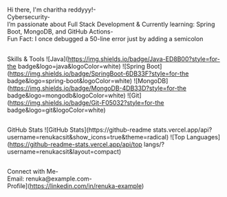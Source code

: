 #      
Hi there, I'm charitha reddyyy!-      
Cybersecurity-       
I’m passionate about Full Stack Development & 
Currently learning: Spring Boot, MongoDB, and GitHub Actions-       
Fun Fact: I once debugged a 50-line error just by adding a semicolon         
##      
Skills & Tools 
![Java](https://img.shields.io/badge/Java-ED8B00?style=for-the
badge&logo=java&logoColor=white) 
![Spring Boot](https://img.shields.io/badge/SpringBoot-6DB33F?style=for-the
badge&logo=spring-boot&logoColor=white) 
![MongoDB](https://img.shields.io/badge/MongoDB-4DB33D?style=for-the
badge&logo=mongodb&logoColor=white) 
![Git](https://img.shields.io/badge/Git-F05032?style=for-the
badge&logo=git&logoColor=white) 
##      
GitHub Stats 
![GitHub Stats](https://github-readme
stats.vercel.app/api?username=renukacsit&show_icons=true&theme=radical) 
![Top Languages](https://github-readme-stats.vercel.app/api/top
langs/?username=renukacsit&layout=compact) 
##        
Connect with Me-      
Email: renuka@example.com-     
Profile](https://linkedin.com/in/renuka-example)
